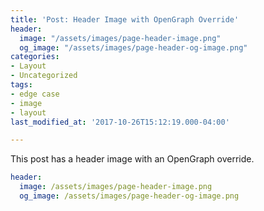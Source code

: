 ```yaml
---
title: 'Post: Header Image with OpenGraph Override'
header:
  image: "/assets/images/page-header-image.png"
  og_image: "/assets/images/page-header-og-image.png"
categories:
- Layout
- Uncategorized
tags:
- edge case
- image
- layout
last_modified_at: '2017-10-26T15:12:19.000-04:00'

---
```

This post has a header image with an OpenGraph override.

```yaml
header:
  image: /assets/images/page-header-image.png
  og_image: /assets/images/page-header-og-image.png
```